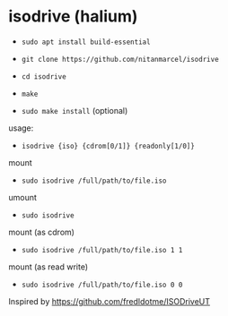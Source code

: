 # isodrive (halium)

* `sudo apt install build-essential`

* `git clone https://github.com/nitanmarcel/isodrive`

* `cd isodrive`

* `make`

* `sudo make install` (optional)

usage:

* `isodrive {iso} {cdrom[0/1]} {readonly[1/0]}`

mount

* `sudo isodrive /full/path/to/file.iso`

umount

* `sudo isodrive`

mount (as cdrom)

* `sudo isodrive /full/path/to/file.iso 1 1`

mount (as read write)

* `sudo isodrive /full/path/to/file.iso 0 0`


Inspired by https://github.com/fredldotme/ISODriveUT

